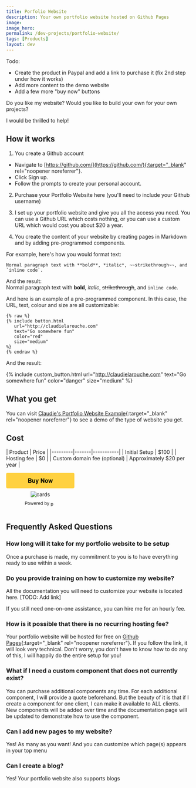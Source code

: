 ```yaml
---
title: Porfolio Website
description: Your own portfolio website hosted on Github Pages
image:
image_hero: 
permalink: /dev-projects/portfolio-website/
tags: [Products]
layout: dev
---
```


Todo: 
- Create the product in Paypal and add a link to purchase it (fix 2nd step under how it works)
- Add more content to the demo website
- Add a few more "buy now" buttons

Do you like my website? Would you like to build your own for your own projects?  

I would be thrilled to help!  

## How it works

1. You create a Github account
  - Navigate to [https://github.com/](https://github.com/){:target="_blank" rel="noopener noreferrer"}.
  - Click Sign up.
  - Follow the prompts to create your personal account.

2. Purchase your Portfolio Website here (you'll need to include your Github username)

3. I set up your portfolio website and give you all the access you need. You can use a Github URL which costs nothing, or you can use a custom URL which would cost you about $20 a year. 

4. You create the content of your website by creating pages in Markdown and by adding pre-programmed components. 

For example, here's how you would format text:

```
Normal paragraph text with **bold**, *italic*, ~~strikethrough~~, and `inline code`.
```

And the result:  
Normal paragraph text with **bold**, *italic*, ~~strikethrough~~, and `inline code`.

And here is an example of a pre-programmed component. In this case, the URL, text, colour and size are all customizable:

```
{% raw %}
{% include button.html
   url="http://claudielarouche.com"
   text="Go somewhere fun"
   color="red"
   size="medium"
%}
{% endraw %}
```
And the result:  

{% include custom_button.html
   url="http://claudielarouche.com"
   text="Go somewhere fun"
   color="danger"
   size="medium"
%}

## What you get

You can visit [Claudie's Portfolio Website Example](https://claudielarouche.github.io/portfolio-test/){:target="_blank" rel="noopener noreferrer"} to see a demo of the type of website you get. 

<div id="paypal-container-YXRHGMZRBGPTQ"></div>
<script>
  paypal.HostedButtons({
    hostedButtonId: "YXRHGMZRBGPTQ",
  }).render("#paypal-container-YXRHGMZRBGPTQ")
</script>

## Cost

| Product | Price | 
|---------|-------|-----------|
| Initial Setup | $100 | 
| Hosting fee | $0 | 
| Custom domain fee (optional) | Approximately $20 per year |

<style>.pp-YXRHGMZRBGPTQ{text-align:center;border:none;border-radius:0.25rem;min-width:11.625rem;padding:0 2rem;height:2.625rem;font-weight:bold;background-color:#FFD140;color:#000000;font-family:"Helvetica Neue",Arial,sans-serif;font-size:1rem;line-height:1.25rem;cursor:pointer;}</style>
<form action="https://www.paypal.com/ncp/payment/YXRHGMZRBGPTQ" method="post" target="_blank" style="display:inline-grid;justify-items:center;align-content:start;gap:0.5rem;">
    <input class="pp-YXRHGMZRBGPTQ" type="submit" value="Buy Now" />
    <img src=https://www.paypalobjects.com/images/Debit_Credit_APM.svg alt="cards" />
    <section style="font-size: 0.75rem;"> Powered by <img src="https://www.paypalobjects.com/paypal-ui/logos/svg/paypal-wordmark-color.svg" alt="paypal" style="height:0.875rem;vertical-align:middle;"/></section>
</form>

## Frequently Asked Questions

### How long will it take for my portfolio website to be setup

Once a purchase is made, my commitment to you is to have everything ready to use within a week.

### Do you provide training on how to customize my website?

All the documentation you will need to customize your website is located here. [TODO: Add link]  

If you still need one-on-one assistance, you can hire me for an hourly fee.

### How is it possible that there is no recurring hosting fee? 

Your portfolio website will be hosted for free on [Github Pages](https://pages.github.com/){:target="_blank" rel="noopener noreferrer"}. If you follow the link, it will look very technical. Don't worry, you don't have to know how to do any of this, I will happily do the entire setup for you!

### What if I need a custom component that does not currently exist?

You can purchase additional components any time. For each additional component, I will provide a quote beforehand. But the beauty of it is that if I create a component for one client, I can make it available to ALL clients. New components will be added over time and the documentation page will be updated to demonstrate how to use the component. 

### Can I add new pages to my website?

Yes! As many as you want! And you can customize which page(s) appears in your top menu

### Can I create a blog?

Yes! Your portfolio website also supports blogs

